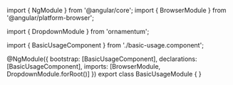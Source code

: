 import { NgModule } from '@angular/core';
import { BrowserModule } from '@angular/platform-browser';
  
import { DropdownModule } from 'ornamentum';
  
import { BasicUsageComponent } from './basic-usage.component';

@NgModule({
 bootstrap: [BasicUsageComponent],
 declarations: [BasicUsageComponent],
 imports: [BrowserModule, DropdownModule.forRoot()]
})
export class BasicUsageModule {
}
